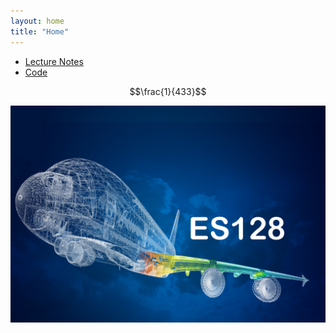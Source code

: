 ```yaml
---
layout: home
title: "Home"
---
```

* [Lecture Notes](./LectureNotes)
* [Code](./code)

$$\frac{1}{433}$$ 

![alt text](https://github.com/matheuscfernandes/ES128/blob/master/assets/CourseImage.png "Logo Title Text 1")
